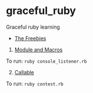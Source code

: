 # graceful_ruby
Graceful ruby learning

- [The Freebies](https://graceful.dev/courses/the-freebies/)

1. [Module and Macros](modules_and_macros/)

To run: `ruby console_listener.rb`

2. [Callable](callable/)

To run: `ruby contest.rb`